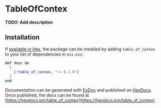 # TableOfContex

**TODO: Add description**

## Installation

If [available in Hex](https://hex.pm/docs/publish), the package can be installed
by adding `table_of_contex` to your list of dependencies in `mix.exs`:

```elixir
def deps do
  [
    {:table_of_contex, "~> 0.1.0"}
  ]
end
```

Documentation can be generated with [ExDoc](https://github.com/elixir-lang/ex_doc)
and published on [HexDocs](https://hexdocs.pm). Once published, the docs can
be found at [https://hexdocs.pm/table_of_contex](https://hexdocs.pm/table_of_contex).

